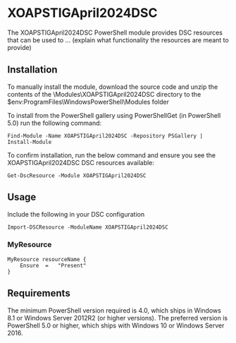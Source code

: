 # XOAPSTIGApril2024DSC

The XOAPSTIGApril2024DSC PowerShell module provides
DSC resources that can be used to ... (explain what functionality the resources are meant to provide)

## Installation

To manually install the module, download the source code and unzip the contents
of the \Modules\XOAPSTIGApril2024DSC directory to the
$env:ProgramFiles\WindowsPowerShell\Modules folder

To install from the PowerShell gallery using PowerShellGet (in PowerShell 5.0)
run the following command:

    Find-Module -Name XOAPSTIGApril2024DSC -Repository PSGallery | Install-Module

To confirm installation, run the below command and ensure you see the
XOAPSTIGApril2024DSC DSC resources available:

    Get-DscResource -Module XOAPSTIGApril2024DSC

## Usage

Include the following in your DSC configuration

    Import-DSCResource -ModuleName XOAPSTIGApril2024DSC

### MyResource

    MyResource resourceName {
        Ensure  =   "Present"
    }

## Requirements

The minimum PowerShell version required is 4.0, which ships in Windows 8.1
or Windows Server 2012R2 (or higher versions). The preferred version is
PowerShell 5.0 or higher, which ships with Windows 10 or Windows Server 2016.

